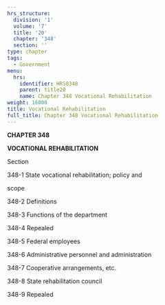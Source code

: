 ```yaml
---
hrs_structure:
  division: '1'
  volume: '7'
  title: '20'
  chapter: '348'
  section: ''
type: chapter
tags:
  - Government
menu:
  hrs:
    identifier: HRS0348
    parent: title20
    name: Chapter 348 Vocational Rehabilitation
weight: 16000
title: Vocational Rehabilitation
full_title: Chapter 348 Vocational Rehabilitation
---
```

**CHAPTER 348**

**VOCATIONAL REHABILITATION**

Section

348-1 State vocational rehabilitation; policy and

scope

348-2 Definitions

348-3 Functions of the department

348-4 Repealed

348-5 Federal employees

348-6 Administrative personnel and administration

348-7 Cooperative arrangements, etc.

348-8 State rehabilitation council

348-9 Repealed